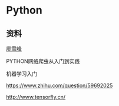 # Python

## 资料

[廖雪峰](https://www.liaoxuefeng.com/wiki/1016959663602400)

PYTHON网络爬虫从入门到实践

机器学习入门

https://www.zhihu.com/question/59692025

http://www.tensorfly.cn/